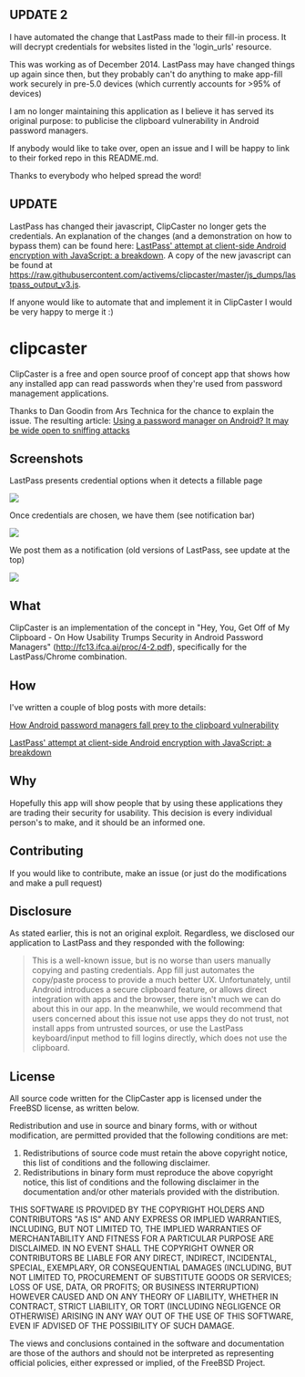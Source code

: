 UPDATE 2
--------

I have automated the change that LastPass made to their fill-in process. It will decrypt credentials for websites listed in the 'login_urls' resource.

This was working as of December 2014. LastPass may have changed things up again since then, but they probably can't do anything to make app-fill work securely in pre-5.0 devices (which currently accounts for >95% of devices)

I am no longer maintaining this application as I believe it has served its original purpose: to publicise the clipboard vulnerability in Android password managers.

If anybody would like to take over, open an issue and I will be happy to link to their forked repo in this README.md.

Thanks to everybody who helped spread the word!

UPDATE
-----

LastPass has changed their javascript, ClipCaster no longer gets the credentials.
An explanation of the changes (and a demonstration on how to bypass them) can be found here: [LastPass' attempt at client-side Android encryption with JavaScript: a breakdown](http://blog.xbc.nz/2014/12/lastpass-attempt-at-client-side-android.html). A copy of the new javascript can be found at https://raw.githubusercontent.com/activems/clipcaster/master/js_dumps/lastpass_output_v3.js.

If anyone would like to automate that and implement it in ClipCaster I would be very happy to merge it :)

clipcaster
==========
ClipCaster is a free and open source proof of concept app that shows how any installed app can read passwords when they're used from password management applications.

Thanks to Dan Goodin from Ars Technica for the chance to explain the issue. The resulting article: [
Using a password manager on Android? It may be wide open to sniffing attacks](http://arstechnica.com/security/2014/11/using-a-password-manager-on-android-it-may-be-wide-open-to-sniffing-attacks/)

Screenshots
-----------
LastPass presents credential options when it detects a fillable page

![](https://raw.githubusercontent.com/activems/clipcaster/master/screenshots/ClipCasterFB_LP_Dialog_half.png)

Once credentials are chosen, we have them (see notification bar)

![](https://raw.githubusercontent.com/activems/clipcaster/master/screenshots/ClipCasterFB_creds_ticker_half.png)

We post them as a notification (old versions of LastPass, see update at the top)

![](https://raw.githubusercontent.com/activems/clipcaster/master/screenshots/ClipCasterFB_creds_notif_half.png)

What
----
ClipCaster is an implementation of the concept in "Hey, You, Get Off of My Clipboard - On How Usability Trumps Security in Android Password Managers" (http://fc13.ifca.ai/proc/4-2.pdf), specifically for the LastPass/Chrome combination.

How
---

I've written a couple of blog posts with more details:

[How Android password managers fall prey to the clipboard vulnerability](http://blog.xbc.nz/2014/12/how-android-password-managers-fall-prey.html)

[LastPass' attempt at client-side Android encryption with JavaScript: a breakdown](http://blog.xbc.nz/2014/12/lastpass-attempt-at-client-side-android.html)

Why
------
Hopefully this app will show people that by using these applications they are trading their security for usability. This decision is every individual person's to make, and it should be an informed one.

Contributing
-------
If you would like to contribute, make an issue (or just do the modifications and make a pull request)


Disclosure
----------
As stated earlier, this is not an original exploit. Regardless, we disclosed our application to LastPass and they responded with the following:

> This is a well-known issue, but is no worse than users manually copying and pasting credentials. App fill just automates the copy/paste process to provide a much better UX. Unfortunately, until Android introduces a secure clipboard feature, or allows direct integration with apps and the browser, there isn't much we can do about this in our app. In the meanwhile, we would recommend that users concerned about this issue not use apps they do not trust, not install apps from untrusted sources, or use the LastPass keyboard/input method to fill logins directly, which does not use the clipboard.


License
-------
All source code written for the ClipCaster app is licensed under the FreeBSD license, as written below.

Redistribution and use in source and binary forms, with or without
modification, are permitted provided that the following conditions are met:
1. Redistributions of source code must retain the above copyright notice, this
   list of conditions and the following disclaimer.
2. Redistributions in binary form must reproduce the above copyright notice,
   this list of conditions and the following disclaimer in the documentation
   and/or other materials provided with the distribution.

THIS SOFTWARE IS PROVIDED BY THE COPYRIGHT HOLDERS AND CONTRIBUTORS "AS IS" AND
ANY EXPRESS OR IMPLIED WARRANTIES, INCLUDING, BUT NOT LIMITED TO, THE IMPLIED
WARRANTIES OF MERCHANTABILITY AND FITNESS FOR A PARTICULAR PURPOSE ARE
DISCLAIMED. IN NO EVENT SHALL THE COPYRIGHT OWNER OR CONTRIBUTORS BE LIABLE FOR
ANY DIRECT, INDIRECT, INCIDENTAL, SPECIAL, EXEMPLARY, OR CONSEQUENTIAL DAMAGES
(INCLUDING, BUT NOT LIMITED TO, PROCUREMENT OF SUBSTITUTE GOODS OR SERVICES;
LOSS OF USE, DATA, OR PROFITS; OR BUSINESS INTERRUPTION) HOWEVER CAUSED AND
ON ANY THEORY OF LIABILITY, WHETHER IN CONTRACT, STRICT LIABILITY, OR TORT
(INCLUDING NEGLIGENCE OR OTHERWISE) ARISING IN ANY WAY OUT OF THE USE OF THIS
SOFTWARE, EVEN IF ADVISED OF THE POSSIBILITY OF SUCH DAMAGE.

The views and conclusions contained in the software and documentation are those
of the authors and should not be interpreted as representing official policies,
either expressed or implied, of the FreeBSD Project.
